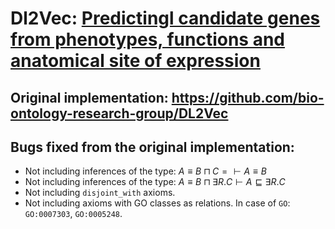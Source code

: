 # Dl2Vec: [Predictingl candidate genes from phenotypes, functions and anatomical site of expression](https://academic.oup.com/bioinformatics/article/37/6/853/5922810)

## Original implementation: <https://github.com/bio-ontology-research-group/DL2Vec>


## Bugs fixed from the original implementation:

* Not including inferences of the type: $A \equiv B \sqcap C = \vdash A \equiv B$
* Not including inferences of the type: $A \equiv B \sqcap \exists R. C \vdash A \sqsubseteq \exists R. C$
* Not including `disjoint_with` axioms.
* Not including axioms with GO classes as relations. In case of `GO`: `GO:0007303`, `GO:0005248`.
